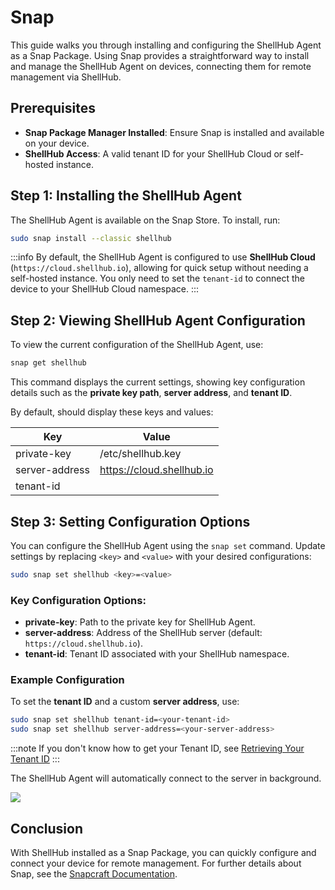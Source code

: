 # Snap

This guide walks you through installing and configuring the ShellHub Agent as a Snap Package. Using Snap provides a straightforward way to install and manage the ShellHub Agent on devices, connecting them for remote management via ShellHub.

## Prerequisites

- **Snap Package Manager Installed**: Ensure Snap is installed and available on your device.
- **ShellHub Access**: A valid tenant ID for your ShellHub Cloud or self-hosted instance.

## Step 1: Installing the ShellHub Agent

The ShellHub Agent is available on the Snap Store. To install, run:

```bash
sudo snap install --classic shellhub
```

:::info
By default, the ShellHub Agent is configured to use **ShellHub Cloud** (`https://cloud.shellhub.io`), allowing for quick setup without needing a self-hosted instance. You only need to set the `tenant-id` to connect the device to your ShellHub Cloud namespace.
:::

## Step 2: Viewing ShellHub Agent Configuration

To view the current configuration of the ShellHub Agent, use:

```bash
snap get shellhub
```

This command displays the current settings, showing key configuration details such as the **private key path**, **server address**, and **tenant ID**.

By default, should display these keys and values:

| Key            | Value                       |
|----------------|-----------------------------|
| private-key    | /etc/shellhub.key           |
| server-address | https://cloud.shellhub.io   |
| tenant-id      |                             |

## Step 3: Setting Configuration Options

You can configure the ShellHub Agent using the `snap set` command. Update settings by replacing `<key>` and `<value>` with your desired configurations:

```bash
sudo snap set shellhub <key>=<value>
```

### Key Configuration Options:

- **private-key**: Path to the private key for ShellHub Agent.
- **server-address**: Address of the ShellHub server (default: `https://cloud.shellhub.io`).
- **tenant-id**: Tenant ID associated with your ShellHub namespace.

### Example Configuration

To set the **tenant ID** and a custom **server address**, use:

```bash
sudo snap set shellhub tenant-id=<your-tenant-id>
sudo snap set shellhub server-address=<your-server-address>
```
:::note
If you don't know how to get your Tenant ID, see [Retrieving Your Tenant ID](/user-guides/namespaces/retrieving-your-tenant-id)
:::

The ShellHub Agent will automatically connect to the server in background.

![](/img/pending-device-notification.png)

## Conclusion

With ShellHub installed as a Snap Package, you can quickly configure and connect your device for remote management. For further details about Snap, see the [Snapcraft Documentation](https://snapcraft.io/docs).